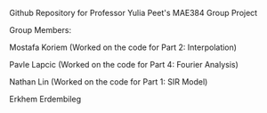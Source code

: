 Github Repository for Professor Yulia Peet's MAE384 Group Project

Group Members:

  Mostafa Koriem (Worked on the code for Part 2: Interpolation)

  Pavle Lapcic (Worked on the code for Part 4: Fourier Analysis)

  Nathan Lin (Worked on the code for Part 1: SIR Model)

  Erkhem Erdembileg
